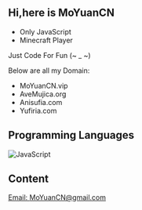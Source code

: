 ## Hi,here is MoYuanCN
* Only JavaScript
* Minecraft Player

Just Code For Fun (~ _ ~)

Below are all my Domain:

- MoYuanCN.vip
- AveMujica.org
- Anisufia.com
- Yufiria.com

## Programming Languages
![JavaScript](https://img.shields.io/badge/-JavaScript-f7df1e?style=flat-square&logo=JavaScript&labelColor=f7df1e&logoColor=000)

## Content
[Email: MoYuanCN@gmail.com](mailto:MoYuanCN@gmail.com)
